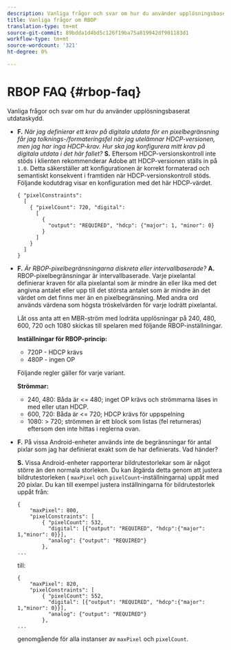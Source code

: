 ```yaml
---
description: Vanliga frågor och svar om hur du använder upplösningsbaserat utdataskydd.
title: Vanliga frågor om RBOP
translation-type: tm+mt
source-git-commit: 89bdda1d4bd5c126f19ba75a819942df901183d1
workflow-type: tm+mt
source-wordcount: '321'
ht-degree: 0%

---
```



# RBOP FAQ {#rbop-faq}

Vanliga frågor och svar om hur du använder upplösningsbaserat utdataskydd.

* **F.** *När jag definierar ett krav på digitala utdata för en pixelbegränsning får jag tolknings-/formateringsfel när jag utelämnar HDCP-versionen, men jag har inga HDCP-krav. Hur ska jag konfigurera mitt krav på digitala utdata i det här fallet?* **S.** Eftersom HDCP-versionskontroll inte stöds i klienten rekommenderar Adobe att HDCP-versionen ställs in på  `1.0`. Detta säkerställer att konfigurationen är korrekt formaterad och semantiskt konsekvent i framtiden när HDCP-versionskontroll stöds. Följande kodutdrag visar en konfiguration med det här HDCP-värdet.

   ```
   { "pixelConstraints":  
     [  
       { "pixelCount": 720, "digital":  
         [  
           {  
             "output": "REQUIRED", "hdcp": {"major": 1, "minor": 0}  
           }  
         ]  
       }  
     ]  
   }
   ```

* **F.** *Är RBOP-pixelbegränsningarna diskreta eller intervallbaserade?* **A.** RBOP-pixelbegränsningar är intervallbaserade. Varje pixelantal definierar kraven för alla pixelantal som är mindre än eller lika med det angivna antalet eller upp till det största antalet som är mindre än det värdet om det finns mer än en pixelbegränsning. Med andra ord används värdena som högsta tröskelvärden för varje lodrätt pixelantal.

   Låt oss anta att en MBR-ström med lodräta upplösningar på 240, 480, 600, 720 och 1080 skickas till spelaren med följande RBOP-inställningar.

   **Inställningar för RBOP-princip:**

   * 720P - HDCP krävs
   * 480P - ingen OP

   Följande regler gäller för varje variant.

   **Strömmar:**

   * 240, 480: Båda är &lt;= 480; inget OP krävs och strömmarna läses in med eller utan HDCP.
   * 600, 720: Båda är &lt;= 720; HDCP krävs för uppspelning
   * 1080: > 720; strömmen är ett block som listas (fel returneras) eftersom den inte hittas i reglerna ovan.


* **F.** På vissa Android-enheter används inte de begränsningar för antal pixlar som jag har definierat exakt som de har definierats. Vad händer?

   **S.** Vissa Android-enheter rapporterar bildrutestorlekar som är något större än den normala storleken. Du kan åtgärda detta genom att justera bildrutestorleken ( `maxPixel` och `pixelCount`-inställningarna) uppåt med 20 pixlar. Du kan till exempel justera inställningarna för bildrutestorlek uppåt från:

   ```
   { 
       "maxPixel": 800, 
       "pixelConstraints": [ 
           { "pixelCount": 532, 
             "digital": [{"output": "REQUIRED", "hdcp":{"major": 1,"minor": 0}}], 
             "analog": {"output": "REQUIRED"} 
           }, 
   ... 
   ```

   till:

   ```
   { 
       "maxPixel": 820, 
       "pixelConstraints": [ 
           { "pixelCount": 552, 
             "digital": [{"output": "REQUIRED", "hdcp":{"major": 1,"minor": 0}}], 
             "analog": {"output": "REQUIRED"} 
           }, 
   ... 
   ```

   genomgående för alla instanser av `maxPixel` och `pixelCount`.


